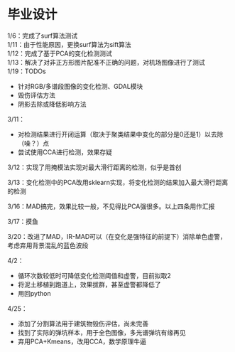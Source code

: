 # 毕业设计
1/6：完成了surf算法测试  
1/11：由于性能原因，更换surf算法为sift算法  
1/12：完成了基于PCA的变化检测测试  
1/13：解决了对非正方形图片配准不正确的问题，对机场图像进行了测试  
1/19：TODOs
* 针对RGB/多谱段图像的变化检测、GDAL模块
* 毁伤评估方法
* 阴影去除或降低影响方法

3/11：
* 对检测结果进行开闭运算（取决于聚类结果中变化的部分是0还是1）以去除（噪？）点
* 尝试使用CCA进行检测，效果存疑

3/12：实现了用掩模法实现对最大滑行距离的检测，似乎是首创

3/13：变化检测中的PCA改用sklearn实现，将变化检测的结果加入最大滑行距离的检测

3/16：MAD搞完，效果比较一般，不见得比PCA强很多。以上四条用作汇报

3/17：摸鱼

3/20：改进了MAD，IR-MAD可以（在变化是强特征的前提下）消除单色虚警，考虑弃用背景混乱的蓝色波段

4/2：
* 循环次数较低时可降低变化检测阈值和虚警，目前拟取2
* 将泥土移植到跑道上，效果拔群，甚至虚警都降低了
* 用回python

4/25：
* 添加了分割算法用于建筑物毁伤评估，尚未完善
* 找到了实际的弹坑样本，用于全色图像，多光谱弹坑有缘再见
* 弃用PCA+Kmeans，改用CCA，数学原理牛逼
